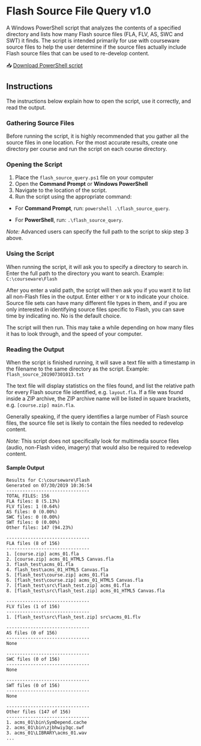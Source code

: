 # Flash Source File Query v1.0
A Windows PowerShell script that analyzes the contents of a specified directory and lists how many Flash source files (FLA, FLV, AS, SWC and SWT) it finds. The script is intended primarily for use with courseware source files to help the user determine if the source files actually include Flash source files that can be used to re-develop content.

📥 [Download PowerShell script](https://github.com/adlnet/flash-finder/releases/tag/v1.0.1)

## Instructions
The instructions below explain how to open the script, use it correctly, and read the output.

### Gathering Source Files
Before running the script, it is highly recommended that you gather all the source files in one location. For the most accurate results, create one directory per course and run the script on each course directory.

### Opening the Script
1. Place the `flash_source_query.ps1` file on your computer
2. Open the **Command Prompt** or **Windows PowerShell**
3. Navigate to the location of the script.
4. Run the script using the appropriate command:

* For **Command Prompt**, run: `powershell .\flash_source_query`. 

* For **PowerShell**, run: `.\flash_source_query`.

*Note:* Advanced users can specify the full path to the script to skip step 3 above.

### Using the Script
When running the script, it will ask you to specify a directory to search in. Enter the full path to the directory you want to search. Example: `C:\courseware\Flash`

After you enter a valid path, the script will then ask you if you want it to list all non-Flash files in the output. Enter either `Y` or `N` to indicate your choice. Source file sets can have many different file types in them, and if you are only interested in identifying source files specific to Flash, you can save time by indicating no. No is the default choice.

The script will then run. This may take a while depending on how many files it has to look through, and the speed of your computer.

### Reading the Output
When the script is finished running, it will save a text file with a timestamp in the filename to the same directory as the script. Example: `flash_source_201907301013.txt`

The text file will display statistics on the files found, and list the relative path for every Flash source file identified, e.g. `layout.fla`. If a file was found inside a ZIP archive, the ZIP archive name will be listed in square brackets, e.g. `[course.zip] main.fla`.

Generally speaking, if the query identifies a large number of Flash source files, the source file set is likely to contain the files needed to redevelop content.

*Note:* This script does not specifically look for multimedia source files (audio, non-Flash video, imagery) that would also be required to redevelop content.

#### Sample Output
```
Results for C:\courseware\Flash
Generated on 07/30/2019 10:36:54
-------------------------------
TOTAL FILES: 156
FLA files: 8 (5.13%)
FLV files: 1 (0.64%)
AS files: 0 (0.00%)
SWC files: 0 (0.00%)
SWT files: 0 (0.00%)
Other files: 147 (94.23%)

-------------------------------
FLA files (8 of 156)
-------------------------------
1. [course.zip] acms_01.fla
2. [course.zip] acms_01_HTML5 Canvas.fla
3. flash_test\acms_01.fla
4. flash_test\acms_01_HTML5 Canvas.fla
5. [flash_test\course.zip] acms_01.fla
6. [flash_test\course.zip] acms_01_HTML5 Canvas.fla
7. [flash_test\src\flash_test.zip] acms_01.fla
8. [flash_test\src\flash_test.zip] acms_01_HTML5 Canvas.fla

-------------------------------
FLV files (1 of 156)
-------------------------------
1. [flash_test\src\flash_test.zip] src\acms_01.flv

-------------------------------
AS files (0 of 156)
-------------------------------
None

-------------------------------
SWC files (0 of 156)
-------------------------------
None

-------------------------------
SWT files (0 of 156)
-------------------------------
None

-------------------------------
Other files (147 of 156)
-------------------------------
1. acms_01\bin\SymDepend.cache
2. acms_01\bin\zjbhwiy3qc.swf
3. acms_01\LIBRARY\acms_01.wav
...
```

